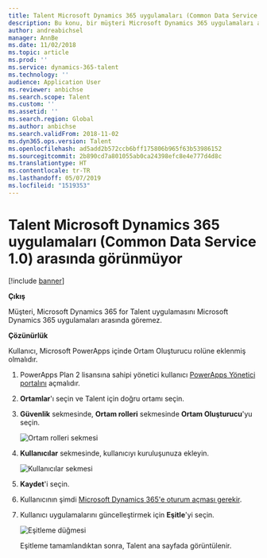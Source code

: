 ```yaml
---
title: Talent Microsoft Dynamics 365 uygulamaları (Common Data Service 1.0) arasında görünmüyor
description: Bu konu, bir müşteri Microsoft Dynamics 365 uygulamaları arasında Microsoft Dynamics 365 for Talent'ı görmüyorsa ne yapılacağı açıklar.
author: andreabichsel
manager: AnnBe
ms.date: 11/02/2018
ms.topic: article
ms.prod: ''
ms.service: dynamics-365-talent
ms.technology: ''
audience: Application User
ms.reviewer: anbichse
ms.search.scope: Talent
ms.custom: ''
ms.assetid: ''
ms.search.region: Global
ms.author: anbichse
ms.search.validFrom: 2018-11-02
ms.dyn365.ops.version: Talent
ms.openlocfilehash: ad5add2b572ccb6bff175806b965f63b53986152
ms.sourcegitcommit: 2b890cd7a801055ab0ca24398efc8e4e777d4d8c
ms.translationtype: HT
ms.contentlocale: tr-TR
ms.lasthandoff: 05/07/2019
ms.locfileid: "1519353"
---
```

# <a name="talent-doesnt-appear-among-the-microsoft-dynamics-365-apps-common-data-service-10"></a>Talent Microsoft Dynamics 365 uygulamaları (Common Data Service 1.0) arasında görünmüyor

[!include [banner](includes/banner.md)]

**Çıkış**

Müşteri, Microsoft Dynamics 365 for Talent uygulamasını Microsoft Dynamics 365 uygulamaları arasında göremez.

**Çözünürlük**

Kullanıcı, Microsoft PowerApps içinde Ortam Oluşturucu rolüne eklenmiş olmalıdır.

1. PowerApps Plan 2 lisansına sahipi yönetici kullanıcı [PowerApps Yönetici portalını](https://preview.admin.powerapps.com/) açmalıdır.
2. **Ortamlar**'ı seçin ve Talent için doğru ortamı seçin.
3. **Güvenlik** sekmesinde, **Ortam rolleri** sekmesinde **Ortam Oluşturucu**'yu seçin.

    ![Ortam rolleri sekmesi](media/environment-roles.png)

4. **Kullanıcılar** sekmesinde, kullanıcıyı kuruluşunuza ekleyin.

    ![Kullanıcılar sekmesi](media/environment-maker.png)

5. **Kaydet**'i seçin.
6. Kullanıcının şimdi [Microsoft Dynamics 365'e oturum açması gerekir](https://home.dynamics.com/).
7. Kullanıcı uygulamalarını güncelleştirmek için **Eşitle**'yi seçin.

    ![Eşitleme düğmesi](media/get-more.png)

    Eşitleme tamamlandıktan sonra, Talent ana sayfada görüntülenir.
